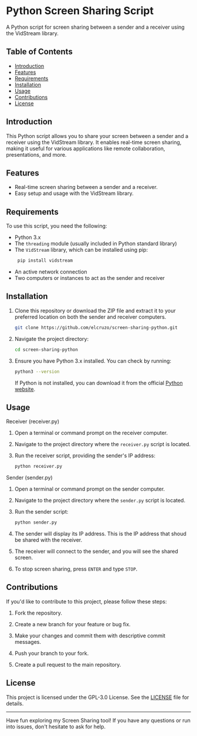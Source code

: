# Python Screen Sharing Script

A Python script for screen sharing between a sender and a receiver using the VidStream library.

## Table of Contents

- [Introduction](#introduction)
- [Features](#features)
- [Requirements](#requirements)
- [Installation](#installation)
- [Usage](#usage)
- [Contributions](#contributions)
- [License](#license)

## Introduction

This Python script allows you to share your screen between a sender and a receiver using the VidStream library. It enables real-time screen sharing, making it useful for various applications like remote collaboration, presentations, and more.

## Features

- Real-time screen sharing between a sender and a receiver.
- Easy setup and usage with the VidStream library.

## Requirements

To use this script, you need the following:

- Python 3.x
- The `threading` module (usually included in Python standard library)
- The `VidStream` library, which can be installed using pip:
  ```bash
   pip install vidstream
   ```
- An active network connection
- Two computers or instances to act as the sender and receiver

## Installation

1. Clone this repository or download the ZIP file and extract it to your preferred location on both the sender and receiver computers.

   ```bash
   git clone https://github.com/elcruzo/screen-sharing-python.git
   ```
   
2. Navigate the project directory:
   
   ```bash
   cd screen-sharing-python
   ```
   
3. Ensure you have Python 3.x installed. You can check by running:

   ```bash
   python3 --version
   ```

   If Python is not installed, you can download it from the official [Python website](https://www.python.org/downloads/).

   
## Usage

Receiver (receiver.py)

1. Open a terminal or command prompt on the receiver computer.
2. Navigate to the project directory where the `receiver.py` script is located.
3. Run the receiver script, providing the sender's IP address:

   ```bash
   python receiver.py

Sender (sender.py)

1. Open a terminal or command prompt on the sender computer.
2. Navigate to the project directory where the `sender.py` script is located.
3. Run the sender script:

   ```bash
   python sender.py
4. The sender will display its IP address. This is the IP address that shoud be shared with the receiver.
5. The receiver will connect to the sender, and you will see the shared screen.
6. To stop screen sharing, press `ENTER` and type `STOP`.

## Contributions

If you'd like to contribute to this project, please follow these steps:

1. Fork the repository.

2. Create a new branch for your feature or bug fix.

3. Make your changes and commit them with descriptive commit messages.

4. Push your branch to your fork.

5. Create a pull request to the main repository.

## License

This project is licensed under the GPL-3.0 License. See the [LICENSE](LICENSE) file for details.

---

Have fun exploring my Screen Sharing tool! If you have any questions or run into issues, don't hesitate to ask for help.


